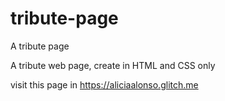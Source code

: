 # tribute-page
A tribute page

A tribute web page, create in HTML and CSS only

visit this page in https://aliciaalonso.glitch.me
